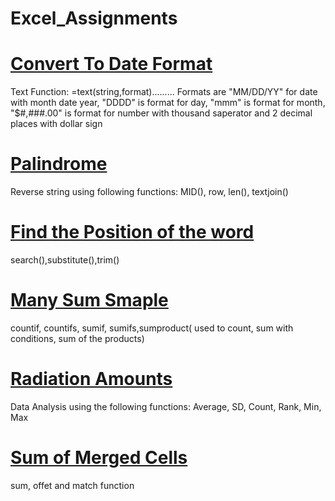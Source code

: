 # Excel_Assignments

# [Convert To Date Format](https://github.com/AnureetKaurTiwana/Excel_Assignments/blob/main/Convert-to-Date-Format.xlsx)
Text Function: =text(string,format).........
Formats are "MM/DD/YY" for date with month date year, "DDDD" is format for day, "mmm" is format for month, "$#,###.00" is format for number with thousand saperator and 2 decimal places with dollar sign

# [Palindrome](https://github.com/AnureetKaurTiwana/Excel_Assignments/blob/main/Palindrome.xlsx)
Reverse string using following functions: MID(), row, len(), textjoin()

# [Find the Position of the word](https://github.com/AnureetKaurTiwana/Excel_Assignments/blob/main/Find-the-Position-of-Word%20(1).xlsx)
search(),substitute(),trim()

# [Many Sum Smaple](https://github.com/AnureetKaurTiwana/Excel_Assignments/blob/main/Many-Sums-Sample-Data.xlsx)
  countif, countifs, sumif, sumifs,sumproduct( used to count, sum with conditions, sum of the products)

# [Radiation Amounts](https://github.com/AnureetKaurTiwana/Excel_Assignments/blob/main/Radiation%20Amounts.xlsx)
  Data Analysis using the following functions: Average, SD, Count, Rank, Min, Max 

# [Sum of Merged Cells](https://github.com/AnureetKaurTiwana/Excel_Assignments/blob/main/Sum-for-Merged-Cells.xlsx)
  sum, offet and match function
